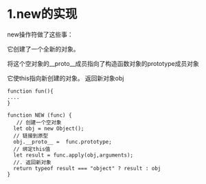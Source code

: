# 1.new的实现
new操作符做了这些事：

它创建了一个全新的对象。  

将这个空对象的__proto__成员指向了构造函数对象的prototype成员对象  

它使this指向新创建的对象。  返回新对象obj

```
function fun(){
....
}

function NEW (func) {
   // 创建一个空对象
  let obj = new Object();
  // 链接到原型
  obj.__proto__ =  func.prototype;
  // 绑定this值
  let result = func.apply(obj,arguments);
  //. 返回新对象
  return typeof result === "object" ? result : obj
}
```
